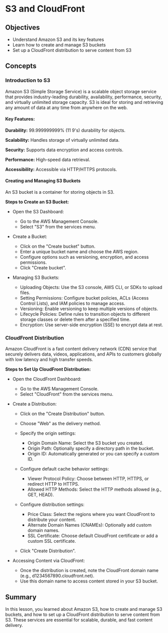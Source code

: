 # S3 and CloudFront

## Objectives
- Understand Amazon S3 and its key features
- Learn how to create and manage S3 buckets
- Set up a CloudFront distribution to serve content from S3

## Concepts

### Introduction to S3
Amazon S3 (Simple Storage Service) is a scalable object storage service that provides industry-leading durability, availability, performance, security, and virtually unlimited storage capacity. S3 is ideal for storing and retrieving any amount of data at any time from anywhere on the web.

#### Key Features:
**Durability:** 99.999999999% (11 9's) durability for objects.

**Scalability:** Handles storage of virtually unlimited data.

**Security:** Supports data encryption and access controls.

**Performance:** High-speed data retrieval.

**Accessibility:** Accessible via HTTP/HTTPS protocols.

#### Creating and Managing S3 Buckets
An S3 bucket is a container for storing objects in S3.

**Steps to Create an S3 Bucket:**
- Open the S3 Dashboard:
    - Go to the AWS Management Console.
    - Select "S3" from the services menu.

- Create a Bucket:
    - Click on the "Create bucket" button.
    - Enter a unique bucket name and choose the AWS region.
    - Configure options such as versioning, encryption, and access permissions.
    - Click "Create bucket".

- Managing S3 Buckets:
    - Uploading Objects: Use the S3 console, AWS CLI, or SDKs to upload files.
    - Setting Permissions: Configure bucket policies, ACLs (Access Control Lists), and IAM policies to manage access.
    - Versioning: Enable versioning to keep multiple versions of objects.
    - Lifecycle Policies: Define rules to transition objects to different storage classes or delete them after a specified time.
    - Encryption: Use server-side encryption (SSE) to encrypt data at rest.

### CloudFront Distribution
Amazon CloudFront is a fast content delivery network (CDN) service that securely delivers data, videos, applications, and APIs to customers globally with low latency and high transfer speeds.

**Steps to Set Up CloudFront Distribution:**
- Open the CloudFront Dashboard:
    - Go to the AWS Management Console.
    - Select "CloudFront" from the services menu.

- Create a Distribution:
    - Click on the "Create Distribution" button.
    - Choose "Web" as the delivery method.

    - Specify the origin settings:
        - Origin Domain Name: Select the S3 bucket you created.
        - Origin Path: Optionally specify a directory path in the bucket.
        - Origin ID: Automatically generated or you can specify a custom ID.

    - Configure default cache behavior settings:
        - Viewer Protocol Policy: Choose between HTTP, HTTPS, or redirect HTTP to HTTPS.
        - Allowed HTTP Methods: Select the HTTP methods allowed (e.g., GET, HEAD).

    - Configure distribution settings:
        - Price Class: Select the regions where you want CloudFront to distribute your content.
        - Alternate Domain Names (CNAMEs): Optionally add custom domain names.
        - SSL Certificate: Choose default CloudFront certificate or add a custom SSL certificate.

    - Click "Create Distribution".

- Accessing Content via CloudFront:
    - Once the distribution is created, note the CloudFront domain name (e.g., d1234567890.cloudfront.net).
    - Use this domain name to access content stored in your S3 bucket.

## Summary
In this lesson, you learned about Amazon S3, how to create and manage S3 buckets, and how to set up a CloudFront distribution to serve content from S3. These services are essential for scalable, durable, and fast content delivery.